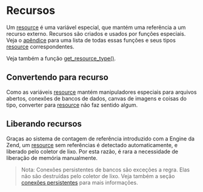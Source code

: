 # Recursos

Um [resource](https://www.php.net/manual/pt_BR/language.types.resource.php) é uma variável especial, que mantém uma referência a um recurso externo. Recursos são criados e usados por funções especiais. Veja o [apêndice](https://www.php.net/manual/pt_BR/resource.php) para uma lista de todas essas funções e seus tipos [resource](https://www.php.net/manual/pt_BR/language.types.resource.php) correspondentes.

Veja também a função [get_resource_type()](https://www.php.net/manual/pt_BR/function.get-resource-type.php).

## Convertendo para recurso

Como as variáveis [resource](https://www.php.net/manual/pt_BR/language.types.resource.php) mantém manipuladores especiais para arquivos abertos, conexões de bancos de dados, canvas de imagens e coisas do tipo, converter para [resource](https://www.php.net/manual/pt_BR/language.types.resource.php) não faz sentido algum.

## Liberando recursos

Graças ao sistema de contagem de referência introduzido com a Engine da Zend, um [resource](https://www.php.net/manual/pt_BR/language.types.resource.php) sem referências é detectado automaticamente, e liberado pelo coletor de lixo. Por esta razão, é rara a necessidade de liberação de memória manualmente.

> Nota: Conexões persistentes de bancos são exceções a regra. Elas não são destruídas pelo coletor de lixo. Veja também a seção [conexões persistentes](https://www.php.net/manual/pt_BR/features.persistent-connections.php) para mais informações.
